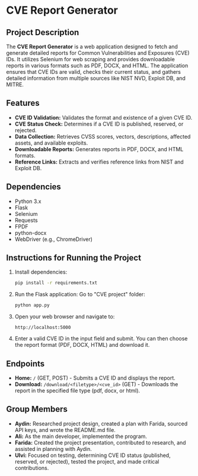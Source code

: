 
# CVE Report Generator

## Project Description
The **CVE Report Generator** is a web application designed to fetch and generate detailed reports for Common Vulnerabilities and Exposures (CVE) IDs. It utilizes Selenium for web scraping and provides downloadable reports in various formats such as PDF, DOCX, and HTML. The application ensures that CVE IDs are valid, checks their current status, and gathers detailed information from multiple sources like NIST NVD, Exploit DB, and MITRE.

## Features
- **CVE ID Validation:** Validates the format and existence of a given CVE ID.
- **CVE Status Check:** Determines if a CVE ID is published, reserved, or rejected.
- **Data Collection:** Retrieves CVSS scores, vectors, descriptions, affected assets, and available exploits.
- **Downloadable Reports:** Generates reports in PDF, DOCX, and HTML formats.
- **Reference Links:** Extracts and verifies reference links from NIST and Exploit DB.

## Dependencies
- Python 3.x
- Flask
- Selenium
- Requests
- FPDF
- python-docx
- WebDriver (e.g., ChromeDriver)

## Instructions for Running the Project

1. Install dependencies:
    ```bash
    pip install -r requirements.txt
    ```

2. Run the Flask application:
    Go to "CVE project" folder:
    ```bash
    python app.py
    ```

3. Open your web browser and navigate to:
    ```
    http://localhost:5000
    ```

5. Enter a valid CVE ID in the input field and submit. You can then choose the report format (PDF, DOCX, HTML) and download it.

## Endpoints
- **Home:** `/` (GET, POST) - Submits a CVE ID and displays the report.
- **Download:** `/download/<filetype>/<cve_id>` (GET) - Downloads the report in the specified file type (pdf, docx, or html).

## Group Members
- **Aydin:** Researched project design, created a plan with Farida, sourced API keys, and wrote the README.md file.
- **Ali:** As the main developer, implemented the program.
- **Farida:** Created the project presentation, contributed to research, and assisted in planning with Aydin.
- **Ulvi:** Focused on testing, determining CVE ID status (published, reserved, or rejected), tested the project, and made critical contributions.
